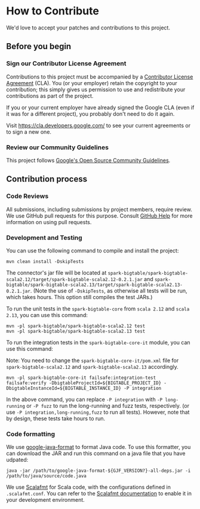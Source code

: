 # How to Contribute

We'd love to accept your patches and contributions to this project.

## Before you begin

### Sign our Contributor License Agreement

Contributions to this project must be accompanied by a
[Contributor License Agreement](https://cla.developers.google.com/about) (CLA).
You (or your employer) retain the copyright to your contribution; this simply
gives us permission to use and redistribute your contributions as part of the
project.

If you or your current employer have already signed the Google CLA (even if it
was for a different project), you probably don't need to do it again.

Visit <https://cla.developers.google.com/> to see your current agreements or to
sign a new one.

### Review our Community Guidelines

This project follows
[Google's Open Source Community Guidelines](https://opensource.google/conduct/).

## Contribution process

### Code Reviews

All submissions, including submissions by project members, require review. We
use GitHub pull requests for this purpose. Consult
[GitHub Help](https://help.github.com/articles/about-pull-requests/) for more
information on using pull requests.

### Development and Testing

You can use the following command to compile and install the project:
```shell
mvn clean install -DskipTests
```
The connector's jar file will be located at
`spark-bigtable/spark-bigtable-scala2.12/target/spark-bigtable-scala2.12-0.2.1.jar` and `spark-bigtable/spark-bigtable-scala2.13/target/spark-bigtable-scala2.13-0.2.1.jar`.
(Note the use of `-DskipTests`, as otherwise all tests will be run,
which takes hours. This option still compiles the test JARs.)

To run the unit tests in the `spark-bigtable-core` from `scala 2.12` and `scala 2.13`, you can use this command:
```shell
mvn -pl spark-bigtable/spark-bigtable-scala2.12 test
mvn -pl spark-bigtable/spark-bigtable-scala2.13 test
```

To run the integration tests in the `spark-bigtable-core-it` module, you can use this command:

Note: You need to change the `spark-bigtable-core-it/pom.xml` file for `spark-bigtable-scala2.12` and `spark-bigtable-scala2.13` accordingly.

```shell
mvn -pl spark-bigtable-core-it failsafe:integration-test failsafe:verify -DbigtableProjectId=${BIGTABLE_PROJECT_ID} -DbigtableInstanceId=${BIGTABLE_INSTANCE_ID} -P integration
```

In the above command, you can replace `-P integration` with `-P long-running`
or `-P fuzz` to run the long-running and fuzz tests, respectively.
(or use `-P integration,long-running,fuzz` to run all
tests). However, note that by design, these tests take hours to run.

### Code formatting
We use [google-java-format](https://github.com/google/google-java-format) to
format Java code. To use this formatter, you can download the JAR and run this
command on a java file that you have udpated:
```shell
java -jar /path/to/google-java-format-${GJF_VERSION?}-all-deps.jar -i /path/to/java/source/code.java
```

We use [Scalafmt](https://scalameta.org/scalafmt/) for Scala code, with the
configurations defined in `.scalafmt.conf`. You can refer to the
[Scalafmt documentation](https://scalameta.org/scalafmt/docs/installation.html)
to enable it in your development environment.